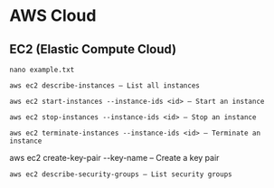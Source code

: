 # AWS Cloud

## EC2 (Elastic Compute Cloud)
````
nano example.txt
````
````
aws ec2 describe-instances – List all instances
````
````
aws ec2 start-instances --instance-ids <id> – Start an instance
````
````
aws ec2 stop-instances --instance-ids <id> – Stop an instance
````
````
aws ec2 terminate-instances --instance-ids <id> – Terminate an instance
````
aws ec2 create-key-pair --key-name <name> – Create a key pair
````
aws ec2 describe-security-groups – List security groups
````
